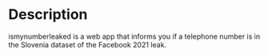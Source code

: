 # Description

ismynumberleaked is a web app that informs you if a telephone number is in the Slovenia dataset of the Facebook 2021 leak.
